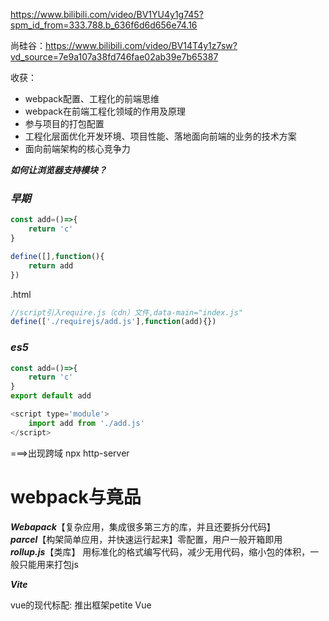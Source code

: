 https://www.bilibili.com/video/BV1YU4y1g745?spm_id_from=333.788.b_636f6d6d656e74.16 


尚硅谷：https://www.bilibili.com/video/BV14T4y1z7sw?vd_source=7e9a107a38fd746fae02ab39e7b65387

收获： 
- webpack配置、工程化的前端思维 
- webpack在前端工程化领域的作用及原理 
- 参与项目的打包配置 
- 工程化层面优化开发环境、项目性能、落地面向前端的业务的技术方案 
- 面向前端架构的核心竞争力 

***如何让浏览器支持模块？*** 

### ***早期*** 
```javascript
const add=()=>{ 
    return 'c' 
} 

define([],function(){ 
    return add 
}) 
```

.html 

```javascript
//script引入require.js（cdn）文件,data-main="index.js" 
define(['./requirejs/add.js'],function(add){}) 
```
 

### ***es5*** 
```javascript
const add=()=>{ 
    return 'c' 
} 
export default add 

<script type='module'> 
    import add from './add.js' 
</script> 
```

===>出现跨域 
npx http-server  

# webpack与竟品 

***Webapack***【复杂应用，集成很多第三方的库，并且还要拆分代码】  
***parcel***【构架简单应用，并快速运行起来】零配置，用户一般开箱即用    
***rollup.js***【类库】 用标准化的格式编写代码，减少无用代码，缩小包的体积，一般只能用来打包js 

***Vite*** 

vue的现代标配: 推出框架petite Vue 
